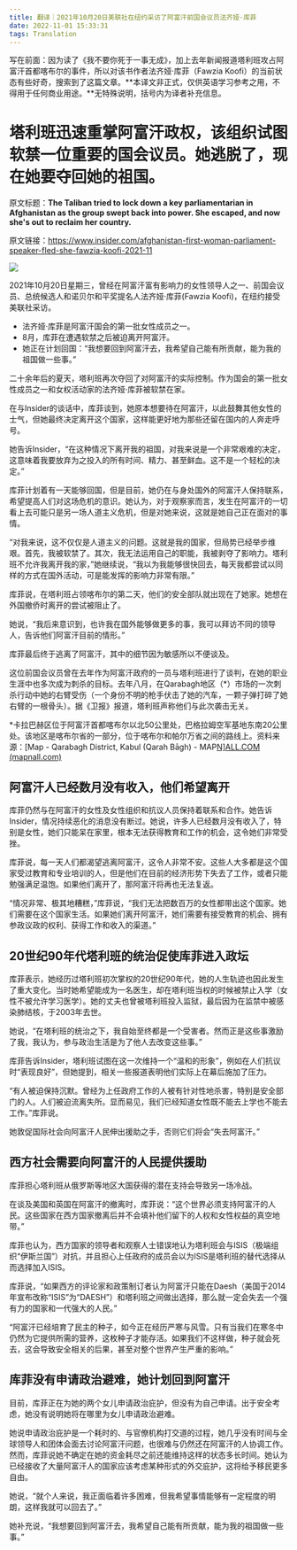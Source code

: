 ```yaml
---
title: 翻译｜2021年10月20日美联社在纽约采访了阿富汗前国会议员法齐娅·库菲
date: 2022-11-01 15:33:31
tags: Translation
---
```


写在前面：因为读了《我不要你死于一事无成》，加上去年新闻报道塔利班攻占阿富汗首都喀布尔的事件，所以对该书作者法齐娅·库菲（Fawzia Koofi）的当前状态有些好奇，搜索到了这篇文章。**本译文非正式，仅供英语学习参考之用，不得用于任何商业用途。**无特殊说明，括号内为译者补充信息。

 

# 塔利班迅速重掌阿富汗政权，该组织试图软禁一位重要的国会议员。她逃脱了，现在她要夺回她的祖国。

原文标题：**The Taliban tried to lock down a key parliamentarian in Afghanistan as the group swept back into power. She escaped, and now she's out to reclaim her country.**

原文链接：https://www.insider.com/afghanistan-first-woman-parliament-speaker-fled-she-fawzia-koofi-2021-11

![](C:\Users\Alway\Pictures\1.jpg)

2021年10月20日星期三，曾经在阿富汗富有影响力的女性领导人之一、前国会议员、总统候选人和诺贝尔和平奖提名人法齐娅·库菲(Fawzia Koofi)，在纽约接受美联社采访。

- 法齐娅·库菲是阿富汗国会的第一批女性成员之一。
- 8月，库菲在遭遇软禁之后被迫离开阿富汗。
- 她正在计划回国：“我想要回到阿富汗去，我希望自己能有所贡献，能为我的祖国做一些事。”

 

二十余年后的夏天，塔利班再次夺回了对阿富汗的实际控制。作为国会的第一批女性成员之一和女权活动家的法齐娅·库菲被软禁在家。

在与Insider的谈话中，库菲谈到，她原本想要待在阿富汗，以此鼓舞其他女性的士气，但她最终决定离开这个国家，这样能更好地为那些还留在国内的人奔走呼号。

她告诉Insider，“在这种情况下离开我的祖国，对我来说是一个非常艰难的决定，这意味着我要放弃为之投入的所有时间、精力、甚至鲜血。这不是一个轻松的决定。”

库菲计划着有一天能够回国，但是目前，她仍在与身处国外的阿富汗人保持联系，希望提高人们对这场危机的意识。她认为，对于观察家而言，发生在阿富汗的一切看上去可能只是另一场人道主义危机，但是对她来说，这就是她自己正在面对的事情。

“对我来说，这不仅仅是人道主义的问题。这就是我的国家，但局势已经举步维艰。首先，我被软禁了。其次，我无法运用自己的职能，我被剥夺了影响力。塔利班不允许我离开我的家，”她继续说，“我以为我能够很快回去，每天我都尝试以同样的方式在国外活动，可是能发挥的影响力非常有限。”

库菲说，在塔利班占领喀布尔的第二天，他们的安全部队就出现在了她家。她想在外国撤侨时离开的尝试被阻止了。

她说，“我后来意识到，也许我在国外能够做更多的事，我可以拜访不同的领导人，告诉他们阿富汗目前的情形。”

库菲最后终于逃离了阿富汗，其中的细节因为敏感所以不便谈及。

这位前国会议员曾在去年作为阿富汗政府的一员与塔利班进行了谈判，在她的职业生涯中也多次成为刺杀的目标。去年八月，在Qarabagh地区（*）市场的一次刺杀行动中她的右臂受伤（一个身份不明的枪手伏击了她的汽车，一颗子弹打碎了她右臂的一根骨头）。据《卫报》报道，塔利班声称他们与此次袭击无关。

*卡拉巴赫区位于阿富汗首都喀布尔以北50公里处，巴格拉姆空军基地东南20公里处。该地区是喀布尔省的一部分，位于喀布尔和帕尔万省之间的路线上。资料来源：[Map - Qarabagh District, Kabul (Qarah Bāgh) - MAP[N\]ALL.COM (mapnall.com)](https://www.mapnall.com/en/Map-Qarabagh-District_1126556.html)

## 阿富汗人已经数月没有收入，他们希望离开

库菲仍然与在阿富汗的女性及女性组织和抗议人员保持着联系和合作。她告诉Insider，情况持续恶化的消息没有断过。她说，许多人已经数月没有收入了，特别是女性，她们只能呆在家里，根本无法获得教育和工作的机会，这令她们非常受挫。

库菲说，每一天人们都渴望逃离阿富汗，这令人非常不安。这些人大多都是这个国家受过教育和专业培训的人，但是他们在目前的经济形势下失去了工作，或者只能勉强满足温饱。如果他们离开了，那阿富汗将再也无法复返。

“情况非常、极其地糟糕，”库菲说，“我们无法把数百万的女性都带出这个国家。她们需要在这个国家生活。如果她们离开阿富汗，她们需要有接受教育的机会、拥有参政议政的权利、获得工作和收入的渠道。”

## 20世纪90年代塔利班的统治促使库菲进入政坛

库菲表示，她经历过塔利班初次掌权的20世纪90年代，她的人生轨迹也因此发生了重大变化。当时她希望能成为一名医生，却在塔利班当权的时候被禁止入学（女性不被允许学习医学）。她的丈夫也曾被塔利班投入监狱，最后因为在监禁中被感染肺结核，于2003年去世。

她说，“在塔利班的统治之下，我自始至终都是一个受害者。然而正是这些事激励了我，我认为，参与政治生活是为了他人去改变这些事。”

库菲告诉Insider，塔利班试图在这一次维持一个“温和的形象”，例如在人们抗议时“表现良好”，但她提到，相关一些报道表明他们实际上在幕后施加了压力。

“有人被迫保持沉默。曾经为上任政府工作的人被有针对性地杀害，特别是安全部门的人。人们被迫流离失所。显而易见，我们已经知道女性既不能去上学也不能去工作。”库菲说。

她敦促国际社会向阿富汗人民伸出援助之手，否则它们将会“失去阿富汗。”

## 西方社会需要向阿富汗的人民提供援助

库菲担心塔利班从俄罗斯等地区大国获得的潜在支持会导致另一场冷战。

在谈及美国和英国在阿富汗的撤离时，库菲说：“这个世界必须支持阿富汗的人民。这些国家在西方国家撤离后并不会填补他们留下的人权和女性权益的真空地带。”

库菲也认为，西方国家的领导者和观察人士错误地认为塔利班会与ISIS（极端组织“伊斯兰国”）对抗，并且担心上任政府的成员会以为ISIS是塔利班的替代选择从而选择加入ISIS。

库菲说，“如果西方的评论家和政策制订者认为阿富汗只能在Daesh（美国于2014年宣布改称“ISIS”为“DAESH”）和塔利班之间做出选择，那么就一定会失去一个强有力的国家和一代强大的人民。”

“阿富汗已经培育了民主的种子，如今正在经历严寒与风雪。只有当我们在寒冬中仍然为它提供所需的营养，这枚种子才能存活。如果我们不这样做，种子就会死去，这会导致安全相关的后果，甚至对整个世界产生严重的影响。”

## 库菲没有申请政治避难，她计划回到阿富汗

目前，库菲正在为她的两个女儿申请政治庇护，但没有为自己申请。出于安全考虑，她没有说明她将在哪里为女儿申请政治避难。

她说申请政治庇护是一个耗时的、与官僚机构打交道的过程，她几乎没有时间与全球领导人和团体会面去讨论阿富汗问题，也很难与仍然还在阿富汗的人协调工作。然而，库菲说她不确定在她的资金耗尽之前还能维持这样的状态多长时间。她认为已经接收了大量阿富汗人的国家应该考虑某种形式的外交庇护，这将给予移民更多自由。

她说，“就个人来说，我正面临着许多困难，但我希望事情能够有一定程度的明朗，这样我就可以回去了。”

她补充说，“我想要回到阿富汗去，我希望自己能有所贡献，能为我的祖国做一些事。”